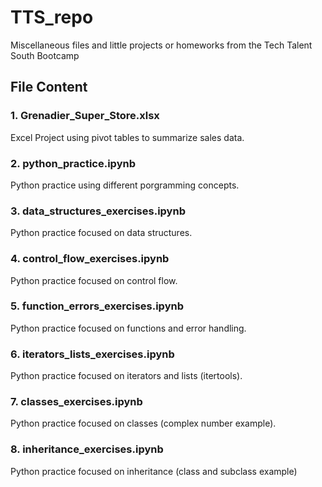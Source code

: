 # TTS_repo
Miscellaneous files and little projects or homeworks from the Tech Talent South Bootcamp

## File Content

### 1. Grenadier_Super_Store.xlsx
Excel Project using pivot tables to summarize sales data.

### 2. python_practice.ipynb
Python practice using different porgramming concepts.

### 3. data_structures_exercises.ipynb
Python practice focused on data structures.

### 4. control_flow_exercises.ipynb
Python practice focused on control flow.

### 5. function_errors_exercises.ipynb
Python practice focused on functions and error handling.

### 6. iterators_lists_exercises.ipynb
Python practice focused on iterators and lists (itertools).

### 7. classes_exercises.ipynb
Python practice focused on classes (complex number example).

### 8. inheritance_exercises.ipynb
Python practice focused on inheritance (class and subclass example)
